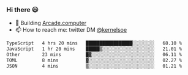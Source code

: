 ### Hi there 😃

- 🔨 Building [Arcade.computer](https://arcade.computer)
- 📫 How to reach me: twitter DM [@kernelsoe](https://twitter.com/kernelsoe)

<!--START_SECTION:waka-->

```txt
TypeScript   4 hrs 20 mins   █████████████████░░░░░░░░   68.10 %
JavaScript   1 hr 20 mins    █████▒░░░░░░░░░░░░░░░░░░░   21.01 %
Other        23 mins         █▓░░░░░░░░░░░░░░░░░░░░░░░   06.11 %
TOML         8 mins          ▓░░░░░░░░░░░░░░░░░░░░░░░░   02.27 %
JSON         4 mins          ▒░░░░░░░░░░░░░░░░░░░░░░░░   01.21 %
```

<!--END_SECTION:waka-->
